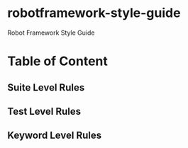# robotframework-style-guide
Robot Framework Style Guide

# Table of Content

## Suite Level Rules

## Test Level Rules

## Keyword Level Rules
